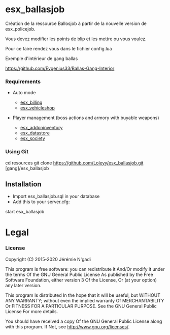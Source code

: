 # esx_ballasjob

Création de la ressource Ballosjob à partir de la nouvelle version de esx_policejob.

Vous devez modifier les points de blip et les mettre ou vous voulez. 

Pour ce faire rendez vous dans le fichier config.lua

Exemple d'intérieur de gang ballas

https://github.com/Evgenius33/Ballas-Gang-Interior



### Requirements
* Auto mode
  * [esx_billing](https://github.com/ESX-Org/esx_billing)
  * [esx_vehicleshop](https://github.com/ESX-Org/esx_vehicleshop)

* Player management (boss actions and armory with buyable weapons)
  * [esx_addoninventory](https://github.com/ESX-Org/esx_addoninventory)
  * [esx_datastore](https://github.com/ESX-Org/esx_datastore)
  * [esx_society](https://github.com/ESX-Org/esx_society)

### Using Git
cd resources
git clone https://github.com/Loleyy/esx_ballasjob.git [gang]/esx_ballasjob



## Installation
- Import esx_ballasjob.sql in your database
- Add this to your server.cfg:

start esx_ballasjob






# Legal
### License

Copyright (C) 2015-2020 Jérémie N'gadi

This program Is free software: you can redistribute it And/Or modify it under the terms Of the GNU General Public License As published by the Free Software Foundation, either version 3 Of the License, Or (at your option) any later version.

This program Is distributed In the hope that it will be useful, but WITHOUT ANY WARRANTY; without even the implied warranty Of MERCHANTABILITY Or FITNESS FOR A PARTICULAR PURPOSE. See the GNU General Public License For more details.

You should have received a copy Of the GNU General Public License along with this program. If Not, see http://www.gnu.org/licenses/.
